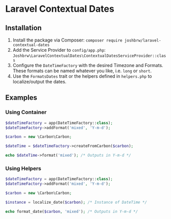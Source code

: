# Laravel Contextual Dates

## Installation
1. Install the package via Composer:
    `composer require joshbrw/laravel-contextual-dates`
2. Add the Service Provider to `config/app.php`:
    `Joshbrw\LaravelContextualDates\ContextualDatesServiceProvider::class`
3. Configure the `DateTimeFactory` with the desired Timezone and Formats. These formats can be named whatever you like, i.e. `long` or `short`.
4. Use the `FormatsDates` trait or the helpers defined in `helpers.php` to localize/output the dates.

## Examples

### Using Container
```php
$dateTimeFactory = app(DateTimeFactory::class);
$dateTimeFactory->addFormat('mixed', 'Y-m-d');

$carbon = new \Carbon\Carbon;

$dateTime = $dateTimeFactory->createFromCarbon($carbon);

echo $dateTime->format('mixed'); /* Outputs in Y-m-d */
```

### Using Helpers
```php
$dateTimeFactory = app(DateTimeFactory::class);
$dateTimeFactory->addFormat('mixed', 'Y-m-d');

$carbon = new \Carbon\Carbon;

$instance = localize_date($carbon); /* Instance of DateTime */

echo format_date($carbon, 'mixed'); /* Outputs in Y-m-d */
```
